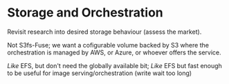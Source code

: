 # Storage and Orchestration

Revisit research into desired storage behaviour (assess the market).

Not S3fs-Fuse; we want a cofigurable volume backed by S3 where the orchestration is managed by AWS, or Azure, or whoever offers the service.

_Like_ EFS, but don't need the globally available bit;
_Like_ EFS but fast enough to be useful for image serving/orchestration (write wait too long)

